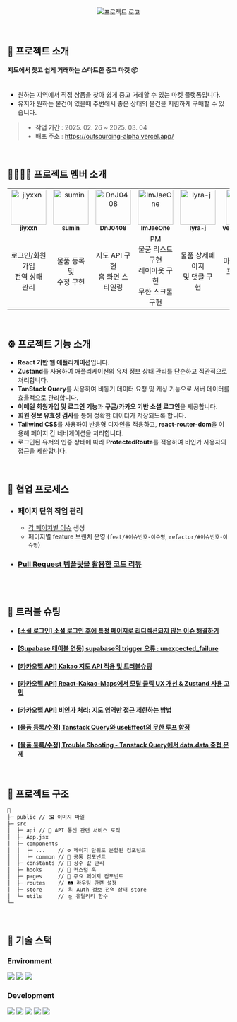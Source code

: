 <div align="center">
  <img alt="프로젝트 로고" src="https://github.com/user-attachments/assets/85cb0b03-8b7f-47e2-a5a1-6352accb0918" />
</div>


<br>
<br>

## 💬 프로젝트 소개
**지도에서 찾고 쉽게 거래하는 스마트한 중고 마켓 📦**
<br><br>
- 원하는 지역에서 직접 상품을 찾아 쉽게 중고 거래할 수 있는 마켓 플랫폼입니다.
- 유저가 원하는 물건이 있을때 주변에서 좋은 상태의 물건을 저렴하게 구매할 수 있습니다.
 

> - **작업 기간** : 2025. 02. 26 ~ 2025. 03. 04
> - **배포 주소** : https://outsourcing-alpha.vercel.app/

<br />


## 👩‍👩‍👧‍👧 프로젝트 멤버 소개
<table>
  <tbody>
    <tr>
      <td align="center">
        <a href="https://github.com/jiyxxn">
        <img src="https://github.com/jiyxxn.png" width="80" alt="jiyxxn"/>
        <br />
        <sub><b>jiyxxn</b></sub>
        </a>
        <br />
      </td>
      <td align="center">
        <a href="https://github.com/sum529-create">
        <img src="https://github.com/user-attachments/assets/4c61a308-f824-4e34-8c0c-d8ac45adbd8b" width="80"  alt="sumin"/>
        <br />
        <sub><b>sumin</b></sub>
        </a>
        <br />
      </td>
      <td align="center">
        <a href="https://github.com/DnJ0408">
        <img src="https://github.com/DnJ0408.png" width="80" alt="DnJ0408"/>
        <br />
        <sub><b>DnJ0408</b></sub>
        </a>
        <br />
      </td>
      <td align="center">
        <a href="https://github.com/ImJaeOne">
        <img src="https://github.com/ImJaeOne.png" width="80" alt="ImJaeOne"/>
        <br />
        <sub><b>ImJaeOne</b></sub>
        </a>
        <br />
      </td>
      <td align="center">
        <a href="https://github.com/lyra-j">
        <img src="https://github.com/lyra-j.png" width="80" alt="lyra-j"/>
        <br />
        <sub><b>lyra-j</b></sub>
        </a>
        <br />
      </td>   
      <td align="center">
        <a href="https://github.com/verdantgreeny">
        <img src="https://github.com/verdantgreeny.png" width="80" alt="verdantgreeny"/>
        <br />
        <sub><b>verdantgreeny</b></sub>
        </a>
        <br />
      </td>        
    </tr>
    <tr>
      <td width="200px" align="center">
        로그인/회원가입
        <br>전역 상태 관리
      </td>
      <td width="200px" align="center">
        물품 등록 및
        <br>수정 구현
      </td>
      <td width="200px" align="center">
        지도 API 구현
        <br>홈 화면 스타일링
      </td>
      <td width="200px" align="center">
        PM
        <br>물품 리스트 구현
        <br>레이아웃 구현
        <br>무한 스크롤 구현
      </td>
      <td width="200px" align="center">
        물품 상세페이지
        <br>및 댓글 구현
      </td> 
      <td width="200px" align="center">
        마이페이지 및
        <br>프로필 수정 구현
      </td>        
    </tr>
  </tbody>
</table>

<br />

## ⚙ 프로젝트 기능 소개
- **React 기반 웹 애플리케이션**입니다.
- **Zustand**를 사용하여 애플리케이션의 유저 정보 상태 관리를 단순하고 직관적으로 처리합니다.
- **TanStack Query**를 사용하여 비동기 데이터 요청 및 캐싱 기능으로 서버 데이터를 효율적으로 관리합니다.
- **이메일 회원가입 및 로그인 기능**과 **구글/카카오 기반 소셜 로그인**을 제공합니다.
- **회원 정보 유효성 검사**를 통해 정확한 데이터가 저장되도록 합니다.
- **Tailwind CSS**를 사용하여 반응형 디자인을 적용하고, **react-router-dom**을 이용해 페이지 간 네비게이션을 처리합니다.
- 로그인된 유저의 인증 상태에 따라 **ProtectedRoute**를 적용하여 비인가 사용자의 접근을 제한합니다.

<br>

## 🔗 협업 프로세스
- ### 페이지 단위 작업 관리
  - [각 페이지별 이슈](https://github.com/ImJaeOne/green-deal/issues) 생성
  - 페이지별 feature 브랜치 운영 (`feat/#이슈번호-이슈명`, `refactor/#이슈번호-이슈명`)
- ### [Pull Request 템플릿을 활용한 코드 리뷰](https://github.com/ImJaeOne/green-deal/pulls?q=is%3Apr+is%3Aclosed)

<br><br>

## 🚀 트러블 슈팅
- #### [[소셜 로그인] 소셜 로그인 후에 특정 페이지로 리디렉션되지 않는 이슈 해결하기](https://velog.io/@jiyunk/소셜-로그인-후에-특정-페이지로-리디렉션되지-않는-이슈-해결하기)
- #### [[Supabase 테이블 연동] supabase의 trigger 오류 : unexpected_failure](https://velog.io/@jiyunk/supabase%EC%9D%98-trigger-%EC%98%A4%EB%A5%98-unexpectedfailure)
- #### [[카카오맵 API] Kakao 지도 API 적용 및 트러블슈팅](https://debnjin.tistory.com/98)
- #### [[카카오맵 API] React-Kakao-Maps에서 모달 클릭 UX 개선 & Zustand 사용 고민](https://debnjin.tistory.com/99)
- #### [[카카오맵 API] 비인가 처리: 지도 영역만 접근 제한하는 방법](https://debnjin.tistory.com/100)
- #### [[물품 등록/수정] Tanstack Query와 useEffect의 무한 루프 함정](https://velog.io/@sum529/Trouble-Shooting-Tanstack-Query와-useEffect의-무한-루프-함정)
- #### [[물품 등록/수정] Trouble Shooting - Tanstack Query에서 data.data 중첩 문제](https://velog.io/@sum529/Trouble-Shooting-Tanstack-Query에서-data.data-중첩-문제)


<br />

## 📁 프로젝트 구조
```markdown
📁
├─ public // 🖼 이미지 파일
├─ src
│  ├─ api // 🚧 API 통신 관련 서비스 로직
│  ├─ App.jsx
│  ├─ components
│  │  ├─ ...    // ⚙ 페이지 단위로 분할된 컴포넌트
│  │  ├─ common // 🧩 공통 컴포넌트
│  ├─ constants // 📌 상수 값 관리
│  ├─ hooks     // 🔧 커스텀 훅
│  ├─ pages     // 📄 주요 페이지 컴포넌트
│  ├─ routes    // 🛤 라우팅 관련 설정
│  ├─ store     // 🏝 Auth 정보 전역 상태 store
│  └─ utils     // 🛸 유틸리티 함수
└─ 
```

<br />

## 🧶 기술 스택
<div align="left">

### Environment
<img src="https://img.shields.io/badge/Visual_Studio_Code-007ACC?style=for-the-badge&logo=https://upload.wikimedia.org/wikipedia/commons/a/a7/Visual_Studio_Code_1.35_icon.svg&logoColor=white" />
<img src="https://img.shields.io/badge/Git-F05032?style=for-the-badge&logo=git&logoColor=white" />
<img src="https://img.shields.io/badge/GitHub-181717?style=for-the-badge&logo=github&logoColor=white" />
<br>

### Development
<img src="https://img.shields.io/badge/React-61DAFB?style=for-the-badge&logo=React&logoColor=black"/>
<img src="https://img.shields.io/badge/JavaScript-F7DF1E?style=for-the-badge&logo=JavaScript&logoColor=white"/>
<img src="https://img.shields.io/badge/Tanstackquery-FF4154?style=for-the-badge&logo=reactquery&logoColor=white">
<img src="https://img.shields.io/badge/Zustand-82612C?style=for-the-badge&logo=&logoColor=white">      
<img src="https://img.shields.io/badge/Tailwind CSS-06B6D4?style=for-the-badge&amp;logo=Tailwind CSS&amp;logoColor=white">

</div>

